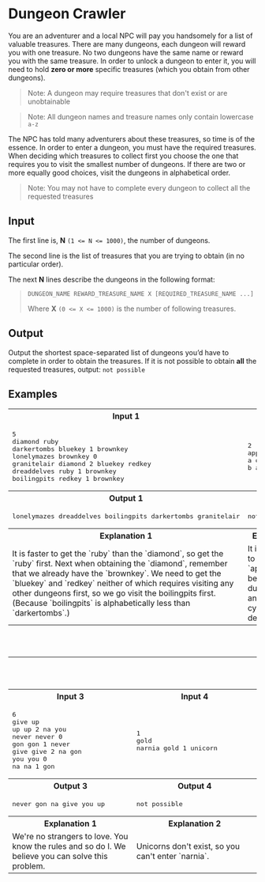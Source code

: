 # Dungeon Crawler

You are an adventurer and a local NPC will pay you handsomely for a list of valuable treasures. There are many dungeons, each dungeon will reward you with one treasure. No two dungeons have the same name or reward you with the same treasure. In order to unlock a dungeon to enter it, you will need to hold **zero or more** specific treasures (which you obtain from other dungeons).

> Note: A dungeon may require treasures that don't exist or are unobtainable

> Note: All dungeon names and treasure names only contain lowercase `a-z`

The NPC has told many adventurers about these treasures, so time is of the essence. In order to enter a dungeon, you must have the required treasures. When deciding which treasures to collect first you choose the one that requires you to visit the smallest number of dungeons. If there are two or more equally good choices, visit the dungeons in alphabetical order.

> Note: You may not have to complete every dungeon to collect all the requested treasures

## Input
The first line is, **N** `(1 <= N <= 1000)`, the number of dungeons.

The second line is the list of treasures that you are trying to obtain (in no particular order).

The next **N** lines describe the dungeons in the following format:
>`DUNGEON_NAME REWARD_TREASURE_NAME X [REQUIRED_TREASURE_NAME ...]`
>
>Where **X** `(0 <= X <= 1000)` is the number of following treasures.


## Output
Output the shortest space-separated list of dungeons you’d have to complete in order to obtain the treasures. If it is not possible to obtain **all** the requested treasures, output: `not possible`

## Examples
<table>
    <tr>
        <th width="50%">Input 1</th>
        <th>Input 2</th>
    </tr>
    <tr>
        <td>
            <pre>
5
diamond ruby
darkertombs bluekey 1 brownkey
lonelymazes brownkey 0
granitelair diamond 2 bluekey redkey
dreaddelves ruby 1 brownkey
boilingpits redkey 1 brownkey
</pre>
        </td>
        <td>
            <pre>
2
apple
a orange 1 apple
b apple 1 orange
</pre>
        </td>
    </tr>
    <tr>
        <th>Output 1</th>
        <th>Output 2</th>
    </tr>
    <tr>
        <td>
            <pre>lonelymazes dreaddelves boilingpits darkertombs granitelair</pre>
        </td>
        <td>
            <pre>not possible</pre>
        </td>
    </tr>
    <tr>
        <th>Explanation 1</th>
        <th>Explanation 2</th>
    </tr>
    <tr>
        <td>It is faster to get the `ruby` than the `diamond`, so get the `ruby` first. Next when obtaining the `diamond`, remember that we already have the `brownkey`. We need to get the `bluekey` and `redkey` neither of which requires visiting any other dungeons first, so we go visit the boilingpits first. (Because `boilingpits` is alphabetically less than `darkertombs`.)</td>
        <td>It is not possible to obtain the `apple`, because dungeons `a` and `b` form a cycle in their dependencies.</td>
    </tr>
</table>
<br>
<br>
<hr>
<br>
<br>
<table>
    <tr>
        <th width="50%">Input 3</th>
        <th>Input 4</th>
    </tr>
    <tr>
        <td>
            <pre>
6
give up
up up 2 na you
never never 0
gon gon 1 never
give give 2 na gon
you you 0
na na 1 gon
</pre>
        </td>
        <td>
            <pre>
1
gold
narnia gold 1 unicorn
</pre>
        </td>
    </tr>
    <tr>
        <th>Output 3</th>
        <th>Output 4</th>
    </tr>
    <tr>
        <td>
            <pre>never gon na give you up</pre>
        </td>
        <td>
            <pre>not possible</pre>
        </td>
    </tr>
    <tr>
        <th>Explanation 1</th>
        <th>Explanation 2</th>
    </tr>
    <tr>
        <td>We're no strangers to love. You know the rules and so do I. We believe you can solve this problem.</td>
        <td>Unicorns don't exist, so you can't enter `narnia`.</td>
    </tr>
</table>